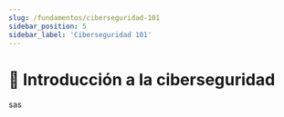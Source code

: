 ```yaml
---
slug: /fundamentos/ciberseguridad-101
sidebar_position: 5
sidebar_label: 'Ciberseguridad 101'
---
```


# 🔐 Introducción a la ciberseguridad

sas